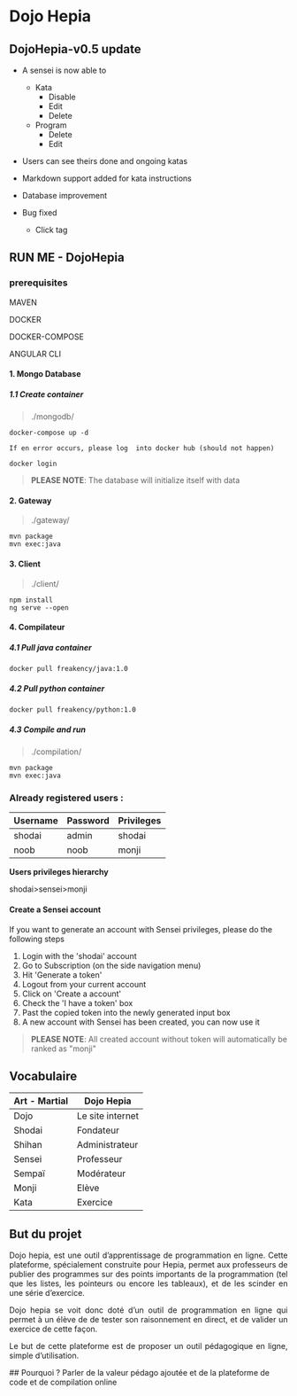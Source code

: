 # Dojo Hepia

## DojoHepia-v0.5 update
- A sensei is now able to 
	- Kata 
		- Disable
		- Edit
		- Delete
	- Program
		- Delete
		- Edit

- Users can see theirs done and ongoing katas
- Markdown support added for kata instructions
- Database improvement
- Bug fixed
	- Click tag


## RUN ME - DojoHepia

### prerequisites

<p>MAVEN</p>
<p>DOCKER</p>
<p>DOCKER-COMPOSE</p>
<p>ANGULAR CLI</p>

#### 1. Mongo Database

##### 1.1 Create container

>./mongodb/

```
docker-compose up -d
```

`If en error occurs, please log  into docker hub (should not happen)`

```
docker login
```

> **PLEASE NOTE**: The database will initialize itself with data

#### 2. Gateway
>./gateway/
```
mvn package
mvn exec:java
```
#### 3. Client

>./client/
```
npm install
ng serve --open
```

#### 4. Compilateur

##### 4.1 Pull java container

```
docker pull freakency/java:1.0
```
##### 4.2 Pull python container

```
docker pull freakency/python:1.0
```
##### 4.3 Compile and run

>./compilation/
```
mvn package
mvn exec:java
```

### Already registered users :

| Username | Password | Privileges |
|----------|----------|------------|
| shodai   | admin   | shodai     |
| noob   | noob   | monji     |

<b>Users privileges hierarchy</b>
<p>shodai>sensei>monji</p>

#### Create a Sensei account

If you want to generate an account with Sensei privileges, please do the following steps

1. Login with the 'shodai' account
2. Go to Subscription (on the side navigation menu)
3. Hit 'Generate a token'
4. Logout from your current account
5. Click on 'Create a account'
6. Check the 'I have a token' box
7. Past the copied token into the newly generated input box
8. A new account with Sensei has been created, you can now use it

> **PLEASE NOTE**: All created account without token will automatically be ranked as "monji"

## Vocabulaire
| Art - Martial | Dojo Hepia       |
|---------------|------------------|
| Dojo          | Le site internet |
| Shodai        | Fondateur        |
| Shihan        | Administrateur   |
| Sensei        | Professeur       |
| Sempaï        | Modérateur       |
| Monji         | Elève            |
| Kata          | Exercice         |

## But du projet
<div style="text-align: justify;">
Dojo hepia, est une outil d’apprentissage de programmation en ligne. Cette plateforme, spécialement construite pour Hepia, permet aux professeurs de publier des programmes sur des points importants de la programmation (tel que les listes, les pointeurs ou encore les tableaux), et de les scinder en une série d’exercice.

Dojo hepia se voit donc doté d’un outil de programmation en ligne qui permet à un  élève de de tester son raisonnement en direct, et de valider un exercice de cette façon.

Le but de cette plateforme est de proposer un outil pédagogique en ligne, simple d’utilisation.
</div>
## Pourquoi ?
Parler de la valeur pédago ajoutée et de la plateforme de code et de compilation online




